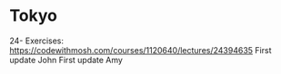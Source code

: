 # Tokyo
24- Exercises: https://codewithmosh.com/courses/1120640/lectures/24394635
First update John
First update Amy
